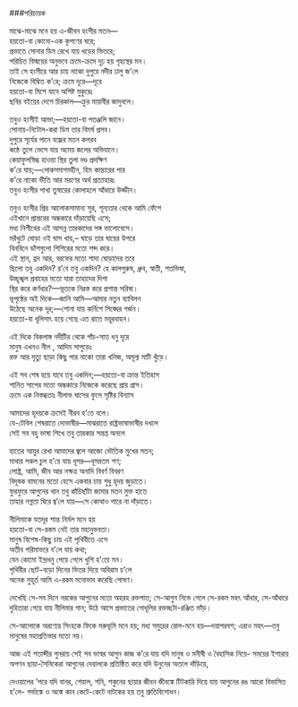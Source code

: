 ###পরিচায়ক

মাঝে-মাঝে মনে হয় এ-জীবন হংসীর মতন—  
হয়তো-বা কোনো-এক কৃপণের ঘরে;  
প্রভাতে সোনার ডিম রেখে যায় খড়ের ভিতরে;  
পরিচিত বিস্ময়ের অনুভবে ক্রমে-ক্রমে দৃঢ় হয় গৃহস্থের মন।  
তাই সে হংসীরে আর চায় নাকো দুপুরে নদীর ঢালু জ’লে  
নিজেকে বিম্বিত ক’রে; ক্রমে দূরে—দূরে  
হয়তো-বা মিশে যাবে অশিষ্ট মুকুরেঃ  
ছবির বইয়ের দেশে চিরকাল—ক্রুর মায়াবীর জাদুবলে।  
  
তবুও হংসীই আভা;—হয়তো-বা পতঞ্জলি জানে।  
সোনায়-নিটোল-করা ডিম তার বিমর্ষ প্রসব।  
দুপুরে সূর্যের পানে বজ্রের মতন কলরব  
কন্ঠে তুলে ভেসে যায় অমেয় জলের অভিযানে।  
কেয়াফুলস্নিগ্ধ হাওয়া স্থির তুলা দণ্ড প্রদক্ষিণ  
ক’রে যায়;—লোকসমাগমহীন, হিম কান্তারের পার  
ক’রে নাকো ভীতি আর মরণের অর্থ প্রত্যাহারঃ  
তবুও হংসীর পাখা তুষারের কোলাহলে আঁধারে উড্ডীন।  
  
তবুও হংসীর প্রিয় আলোকসামান্য সুর, শূন্যতার থেকে আমি ফেঁশে  
এইখানে প্রান্তরের অন্ধকারে দাঁড়ায়েছি এসে;  
মধ্য নিশীথের এই আসন্ন তারকাদের সঙ্গ ভালোবেসে।  
মরঁখুটে ঘোড়া ওই ঘাস খায়,– ঘাড়ে তার ঘায়ের উপরে  
বিনবিনে ডাঁশগুলো শিশিরের মতো শব্দ করে।  
এই স্থান, হ্রদ আর, বরফের মতো শাদা ঘোড়াদের তরে  
ছিলো তবু একদিন? র’বে তবু একদিন? হে কালপুরুষ, ধ্রুব, স্বাতী, শতভিষা,  
উচ্ছৃঙ্খল প্রবাহের মতো যারা তাহাদের দিশা  
স্থির করে কর্ণধার?—ভূতকে নিরস্ত করে প্রশান্ত সরিষা।  
ভূপৃষ্ঠের অই দিকে—জানি আমি—আমার নতুন ব্যাবিলন  
উঠেছে অনেক দূর;—শোনা যায় কর্নিশে সিঙ্ঘের গর্জন।  
হয়তো-বা ধূলিসাৎ হয়ে গেছে এত রাতে ময়ূরবাহন।  
  
এই দিকে বিকলাঙ্গ নদীটির থেকে পাঁচ-সাত ধনু দূরে    
মানুষ এখনও নীল , আদিম সাপুড়েঃ  
রক্ত আর মৃত্যু ছাড়া কিছু পার নাকো তারা খনিজ, অমূল্য মাটি খুঁড়ে।  

এই সব শেষ হয়ে যাবে তবু একদিন;—হয়তো-বা ক্রান্ত ইতিহাস  
শানিত সাপের মতো অন্ধকারে নিজেকে করেছে প্রায় গ্রাস।  
ক্রমে এক নিস্তব্ধতাঃ নীলাভ ঘাসের ফুলে সৃষ্টির বিন্যাস  

আমাদের হৃদয়কে ক্রমেই নীরব হ’তে বলে।  
যে-টেবিল শেষরাতে দোভাষীর—মাঝরাতে রাষ্ট্রভাষাভাষীর দখলে  
সেই সব বহু ভাষা শিখে তবু তারকার সন্তপ্ত অনলে  

হাতের আয়ুর রেখা আমাদের জ্বলে আজো ভৌতিক মুখের মতন;  
মাথার সকল চুল হ’য়ে যায় ধূসর—ধূসরতম শণ;  
লোষ্ট্র, আমি, জীব আর নক্ষত্র অনাদি বিবর্ণ বিবরণ  
বিদূষক বামনের মতো হেসে একবার চায় শুধু হৃদয় জুড়াতে।  
ফুরফুরে আগুনের থান তবু কাঁচিছাঁটা জামার মতন মুক্ত হাতে  
তাহার নগ্নতা ঘিরে জ্ব’লে যায়—সে কোথাও পারে না দাঁড়াতে।  

নীলিমাকে যতদূর শান্ত নির্মল মনে হয়  
হয়তো-বা সে-রকম নেই তার মহানুভবতা।  
মানুষ বিশেষ-কিছু চায় এই পৃথিবীতে এসে  
অতীব গরিমাভরে ব’লে যায় কথা;  
যেন কোমো ইন্দ্রধনু পেয়ে গেলে খুশি হ’তো মন।  
পৃথিবীর ছোট-বড়ো দিনের ভিতর দিয়ে অবিরাম চ’লে  
অনেক মুহূর্ত আমি এ-রকম মনোভাব করেছি পোষণ।  

দেখেছি সে-সব দিনে নরকের আগুনের মতো অহরহ রক্তপাত;
সে-আগুন নিভে গেলে সে-রকম মহৎ আঁধার,
সে-আঁধারে দুহিতারা গেয়ে যায় নীলিমার গান;
উঠে আসে প্রভাতের গোধূলির রক্তচ্ছটা-রঞ্জিত ভাঁড়।

সে-আলোকে অরণ্যের সিংহকে ফিকে মরুভূমি মনে হয়;
মধ্য সমুদ্রের রোল-মনে হয়—দয়াপরবশ;
এরাও মহৎ—তবু মানুষের মহাপ্রতিভার মতো নয়।

আজ এই শতাব্দীর পুনরায় সেই সব ভাস্বর আগুন
কাজ ক’রে যায় যদি মানুষ ও মনীষী ও বৈহাসিক নিয়ে-
সময়ের ইশারায় অগণন ছায়া-সৈনিকেরা
আগুনের দেয়ালকে প্রতিষ্ঠিত করে যদি উনুনের অতলে দাঁড়িয়ে,

দেওয়ালের ’পরে যদি বানর, শেয়াল, শনি, শকুনের ছায়ার জীবন
জীবঙ্কে টিটকারি দিয়ে যায় আগুনের রঙ আরো বিভাসিত হ’লে-
গর্ভাঙ্কে ও অঙ্কে কান কেটে-কেটে নাটকের হয় তবু শ্রুতিবিশোধন।